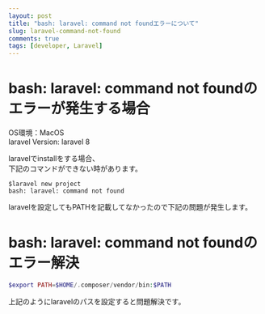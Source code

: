 ```yaml
---
layout: post
title: "bash: laravel: command not foundエラーについて"
slug: laravel-command-not-found
comments: true
tags: [developer, Laravel]
---
```

# bash: laravel: command not foundのエラーが発生する場合    

OS環境：MacOS  
laravel Version: laravel 8  

laravelでinstallをする場合、  
下記のコマンドができない時があります。  
  
```terminal
$laravel new project
bash: laravel: command not found
```
  
laravelを設定してもPATHを記載してなかったので下記の問題が発生します。  

# bash: laravel: command not foundのエラー解決
  

  
```php
$export PATH=$HOME/.composer/vendor/bin:$PATH
```
    
上記のようにlaravelのパスを設定すると問題解決です。  